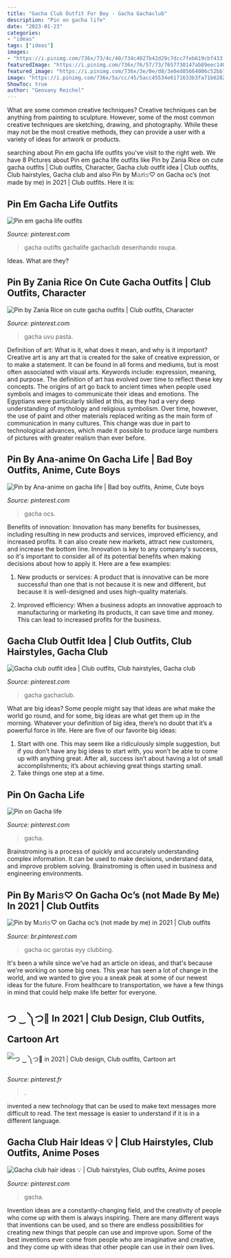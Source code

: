 ```yaml
---
title: "Gacha Club Outfit For Boy - Gacha Gachaclub"
description: "Pin on gacha life"
date: "2023-01-23"
categories:
- "ideas"
tags: ["ideas"]
images:
- "https://i.pinimg.com/736x/73/4c/40/734c4027b42d29c7dcc7feb619cbf433.jpg"
featuredImage: "https://i.pinimg.com/736x/76/57/73/7657738147ab89eec148ba70d8a7078f.jpg"
featured_image: "https://i.pinimg.com/736x/3e/0e/d8/3e0ed85664006c52bb7e0faf67a50ffb.jpg"
image: "https://i.pinimg.com/736x/5a/cc/45/5acc45534e6171633b3fa71b628225c6.jpg"
ShowToc: true
author: "Geovany Reichel"
---
```



What are some common creative techniques?
Creative techniques can be anything from painting to sculpture. However, some of the most common creative techniques are sketching, drawing, and photography. While these may not be the most creative methods, they can provide a user with a variety of ideas for artwork or products.

	

		
searching about Pin em gacha life outfits you've visit to the right web. We have 8 Pictures about Pin em gacha life outfits like Pin by Zania Rice on cute gacha outfits | Club outfits, Character, Gacha club outfit idea | Club outfits, Club hairstyles, Gacha club and also Pin by M𝚊ri𝚜♡︎ on Gacha oc’s (not made by me) in 2021 | Club outfits. Here it is:
		
    
## Pin Em Gacha Life Outfits

<img loading=lazy src="https://i.pinimg.com/736x/91/78/e0/9178e0b0295aa9a05dec03936327ec04.jpg" onerror="this.onerror=null;this.src='https://tse1.mm.bing.net/th?id=OIP.jlbjGfWp7TTKCm19VoqlVQHaHa&amp;pid=15.1';" alt="Pin em gacha life outfits">

_Source: pinterest.com_

>gacha outifts gachalife gachaclub desenhando roupa. 

	

Ideas. What are they?

    
## Pin By Zania Rice On Cute Gacha Outfits | Club Outfits, Character

<img loading=lazy src="https://i.pinimg.com/736x/73/4c/40/734c4027b42d29c7dcc7feb619cbf433.jpg" onerror="this.onerror=null;this.src='https://tse2.mm.bing.net/th?id=OIP.2yto6D3ipRgQSuLKtkeh0AHaHa&amp;pid=15.1';" alt="Pin by Zania Rice on cute gacha outfits | Club outfits, Character">

_Source: pinterest.com_

>gacha uvu pasta. 

	

Definition of art: What is it, what does it mean, and why is it important?
Creative art is any art that is created for the sake of creative expression, or to make a statement. It can be found in all forms and mediums, but is most often associated with visual arts. Keywords include: expression, meaning, and purpose. The definition of art has evolved over time to reflect these key concepts.
The origins of art go back to ancient times when people used symbols and images to communicate their ideas and emotions. The Egyptians were particularly skilled at this, as they had a very deep understanding of mythology and religious symbolism. Over time, however, the use of paint and other materials replaced writing as the main form of communication in many cultures. This change was due in part to technological advances, which made it possible to produce large numbers of pictures with greater realism than ever before.

    
## Pin By Ana-anime On Gacha Life | Bad Boy Outfits, Anime, Cute Boys

<img loading=lazy src="https://i.pinimg.com/736x/b3/37/56/b3375651fcc44ea6009ce8557d6d89d9.jpg" onerror="this.onerror=null;this.src='https://tse3.mm.bing.net/th?id=OIP.anCCiL8IkPbklp2ZYOg7JAHaKE&amp;pid=15.1';" alt="Pin by Ana-anime on gacha life | Bad boy outfits, Anime, Cute boys">

_Source: pinterest.com_

>gacha ocs. 

	

Benefits of innovation:
Innovation has many benefits for businesses, including resulting in new products and services, improved efficiency, and increased profits. It can also create new markets, attract new customers, and increase the bottom line. Innovation is key to any company's success, so it's important to consider all of its potential benefits when making decisions about how to apply it. Here are a few examples:
1. New products or services: A product that is innovative can be more successful than one that is not because it is new and different, but because it is well-designed and uses high-quality materials.

2. Improved efficiency: When a business adopts an innovative approach to manufacturing or marketing its products, it can save time and money. This can lead to increased profits for the business.


    
## Gacha Club Outfit Idea | Club Outfits, Club Hairstyles, Gacha Club

<img loading=lazy src="https://i.pinimg.com/736x/3e/0e/d8/3e0ed85664006c52bb7e0faf67a50ffb.jpg" onerror="this.onerror=null;this.src='https://tse1.mm.bing.net/th?id=OIP.cuID_0uJfzll-YD7qQhPhgHaHY&amp;pid=15.1';" alt="Gacha club outfit idea | Club outfits, Club hairstyles, Gacha club">

_Source: pinterest.com_

>gacha gachaclub. 

	

What are big ideas?
Some people might say that ideas are what make the world go round, and for some, big ideas are what get them up in the morning. Whatever your definition of big idea, there’s no doubt that it’s a powerful force in life. Here are five of our favorite big ideas: 
1. Start with one. This may seem like a ridiculously simple suggestion, but if you don’t have any big ideas to start with, you won’t be able to come up with anything great. After all, success isn’t about having a lot of small accomplishments; it’s about achieving great things starting small. 
2. Take things one step at a time.

    
## Pin On Gacha Life

<img loading=lazy src="https://i.pinimg.com/736x/77/6d/6f/776d6f559a06e70346c809dd764880b8.jpg" onerror="this.onerror=null;this.src='https://tse4.mm.bing.net/th?id=OIP.6h1dAkeILYBTJVPqeMX7fgHaEK&amp;pid=15.1';" alt="Pin on Gacha life">

_Source: pinterest.com_

>gacha. 

	

Brainstroming is a process of quickly and accurately understanding complex information. It can be used to make decisions, understand data, and improve problem solving. Brainstroming is often used in business and engineering environments.

    
## Pin By M𝚊ri𝚜♡︎ On Gacha Oc’s (not Made By Me) In 2021 | Club Outfits

<img loading=lazy src="https://i.pinimg.com/736x/76/57/73/7657738147ab89eec148ba70d8a7078f.jpg" onerror="this.onerror=null;this.src='https://tse2.mm.bing.net/th?id=OIP.6PDUdtB-4xEzJYr9VCHLvgHaMh&amp;pid=15.1';" alt="Pin by M𝚊ri𝚜♡︎ on Gacha oc’s (not made by me) in 2021 | Club outfits">

_Source: br.pinterest.com_

>gacha oc garotas eyy clubbing. 

	

It's been a while since we've had an article on ideas, and that's because we're working on some big ones. This year has seen a lot of change in the world, and we wanted to give you a sneak peak at some of our newest ideas for the future. From healthcare to transportation, we have a few things in mind that could help make life better for everyone.

    
## つ ‿ ༽つ🔪 In 2021 | Club Design, Club Outfits, Cartoon Art

<img loading=lazy src="https://i.pinimg.com/736x/5a/cc/45/5acc45534e6171633b3fa71b628225c6.jpg" onerror="this.onerror=null;this.src='https://tse4.mm.bing.net/th?id=OIP._0x2g4XoUI-_bLcaEB7_LwHaL_&amp;pid=15.1';" alt="つ ‿ ༽つ🔪 in 2021 | Club design, Club outfits, Cartoon art">

_Source: pinterest.fr_

>. 

	

invented a new technology that can be used to make text messages more difficult to read. The text message is easier to understand if it is in a different language.

    
## Gacha Club Hair Ideas 💡 | Club Hairstyles, Club Outfits, Anime Poses

<img loading=lazy src="https://i.pinimg.com/736x/f1/67/20/f167208d85b78be551751aba45b617f2.jpg" onerror="this.onerror=null;this.src='https://tse4.mm.bing.net/th?id=OIP.A6-yyc8SkiauRf3ZrP8XKAHaDu&amp;pid=15.1';" alt="Gacha club hair ideas 💡 | Club hairstyles, Club outfits, Anime poses">

_Source: pinterest.com_

>gacha. 

	

Invention ideas are a constantly-changing field, and the creativity of people who come up with them is always inspiring. There are many different ways that inventions can be used, and so there are endless possibilities for creating new things that people can use and improve upon. Some of the best inventions ever come from people who are imaginative and creative, and they come up with ideas that other people can use in their own lives.

